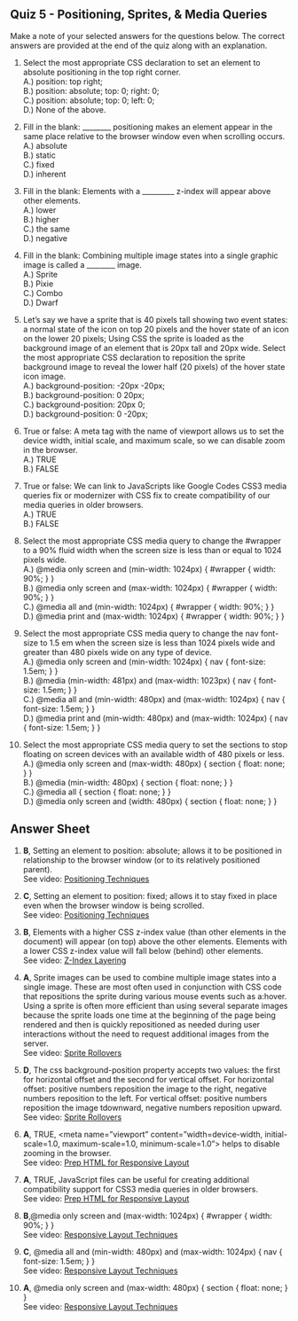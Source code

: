 

## Quiz 5 - Positioning, Sprites, & Media Queries

Make a note of your selected answers for the questions below. The correct answers are provided at the end of the quiz along with an explanation.

1. Select the most appropriate CSS declaration to set an element to absolute positioning in the top right corner.  
A.) position: top right;  
B.) position: absolute; top: 0; right: 0;  
C.) position: absolute; top: 0; left: 0;  
D.) None of the above.

2. Fill in the blank: ________ positioning makes an element appear in the same place relative to the browser window even when scrolling occurs.  
A.) absolute  
B.) static  
C.) fixed  
D.) inherent

3. Fill in the blank: Elements with a _________ z-index will appear above other elements.  
A.) lower  
B.) higher  
C.) the same  
D.) negative

4. Fill in the blank: Combining multiple image states into a single graphic image is called a ________ image.  
A.) Sprite  
B.) Pixie  
C.) Combo  
D.) Dwarf

5. Let’s say we have a sprite that is 40 pixels tall showing two event states: a normal state of the icon on top 20 pixels and the hover state of an icon on the lower 20 pixels; Using CSS the sprite is loaded as the background image of an element that is 20px tall and 20px wide. Select the most appropriate CSS declaration to reposition the sprite background image to reveal the lower half (20 pixels) of the hover state icon image.  
A.) background-position: -20px -20px;  
B.) background-position: 0 20px;  
C.) background-position: 20px 0;  
D.) background-position: 0 -20px;

6. True or false: A meta tag with the name of viewport allows us to set the device width, initial scale, and maximum scale, so we can disable zoom in the browser.  
A.) TRUE  
B.) FALSE

7. True or false: We can link to JavaScripts like Google Codes CSS3 media queries fix or modernizer with CSS fix to create compatibility of our media queries in older browsers.  
A.) TRUE  
B.) FALSE 

8. Select the most appropriate CSS media query to change the #wrapper to a 90% fluid width when the screen size is less than or equal to 1024 pixels wide.  
A.) @media only screen and (min-width: 1024px) { #wrapper { width: 90%; } }  
B.) @media only screen and (max-width: 1024px) { #wrapper { width: 90%; } }  
C.) @media all and (min-width: 1024px) { #wrapper { width: 90%; } }  
D.) @media print and (max-width: 1024px) { #wrapper { width: 90%; } }

9. Select the most appropriate CSS media query to change the nav font-size to 1.5 em when the screen size is less than 1024 pixels wide and greater than 480 pixels wide on any type of device.  
A.) @media only screen and (min-width: 1024px) { nav { font-size: 1.5em; } }  
B.) @media (min-width: 481px) and (max-width: 1023px) { nav { font-size: 1.5em; } }  
C.) @media all and (min-width: 480px) and (max-width: 1024px) { nav { font-size: 1.5em; } }  
D.) @media print and (min-width: 480px) and (max-width: 1024px) { nav { font-size: 1.5em; } }

10. Select the most appropriate CSS media query to set the sections to stop floating on screen devices with an available width of 480 pixels or less.  
A.) @media only screen and (max-width: 480px) { section { float: none; } }  
B.) @media (min-width: 480px) { section { float: none; } }  
C.) @media all { section { float: none; } }  
D.) @media only screen and (width: 480px) { section { float: none; } }

## Answer Sheet

1. **B**, Setting an element to position: absolute; allows it to be positioned in relationship to the browser window (or to its relatively positioned parent).  
See video: [Positioning Techniques](http://www.youtube.com/watch?v=gjMBb0jlV8M&feature=share&list=PLj148bJp5wiw5VlVKdsXBXD0fQXpAupul)

2. **C**, Setting an element to position: fixed; allows it to stay fixed in place even when the browser window is being scrolled.  
See video: [Positioning Techniques](http://www.youtube.com/watch?v=gjMBb0jlV8M&feature=share&list=PLj148bJp5wiw5VlVKdsXBXD0fQXpAupul)

3. **B**, Elements with a higher CSS z-index value (than other elements in the document) will appear (on top) above the other elements. Elements with a lower CSS z-index value will fall below (behind) other elements.  
See video: [Z-Index Layering](http://www.youtube.com/watch?v=0JihpjRE-jM&feature=share&list=PLj148bJp5wiw5VlVKdsXBXD0fQXpAupul)

4. **A**, Sprite images can be used to combine multiple image states into a single image. These are most often used in conjunction with CSS code that repositions the sprite during various mouse events such as a:hover. Using a sprite is often more efficient than using several separate images because the sprite loads one time at the beginning of the page being rendered and then is quickly repositioned as needed during user interactions without the need to request additional images from the server.  
See video: [Sprite Rollovers](http://www.youtube.com/watch?v=r38v9W_r5eo&feature=share&list=PLj148bJp5wiw5VlVKdsXBXD0fQXpAupul)

5. **D**, The css background-position property accepts two values: the first for horizontal offset and the second for vertical offset. For horizontal offset: positive numbers reposition the image to the right, negative numbers reposition to the left. For vertical offset: positive numbers reposition the image tdownward, negative numbers reposition upward.  
See video: [Sprite Rollovers](http://www.youtube.com/watch?v=r38v9W_r5eo&feature=share&list=PLj148bJp5wiw5VlVKdsXBXD0fQXpAupul)

6. **A**, TRUE, <meta name=”viewport” content=”width=device-width, initial-scale=1.0, maximum-scale=1.0, minimum-scale=1.0”> helps to disable zooming in the browser.  
See video: [Prep HTML for Responsive Layout](http://www.youtube.com/watch?v=yi_w8h6ahP0&feature=share&list=PLj148bJp5wiw5VlVKdsXBXD0fQXpAupul)

7. **A**, TRUE, JavaScript files can be useful for creating additional compatibility support for CSS3 media queries in older browsers.  
See video: [Prep HTML for Responsive Layout](http://www.youtube.com/watch?v=yi_w8h6ahP0&feature=share&list=PLj148bJp5wiw5VlVKdsXBXD0fQXpAupul)

8. **B**,@media only screen and (max-width: 1024px) { #wrapper { width: 90%; } }  
See video: [Responsive Layout Techniques](http://www.youtube.com/watch?v=cOpX_la2Rbo&feature=share&list=PLj148bJp5wiw5VlVKdsXBXD0fQXpAupul)

9. **C**, @media all and (min-width: 480px) and (max-width: 1024px) { nav { font-size: 1.5em; } }  
See video: [Responsive Layout Techniques](http://www.youtube.com/watch?v=cOpX_la2Rbo&feature=share&list=PLj148bJp5wiw5VlVKdsXBXD0fQXpAupul)

10. **A**, @media only screen and (max-width: 480px) { section { float: none; } }  
See video: [Responsive Layout Techniques](http://www.youtube.com/watch?v=cOpX_la2Rbo&feature=share&list=PLj148bJp5wiw5VlVKdsXBXD0fQXpAupul)